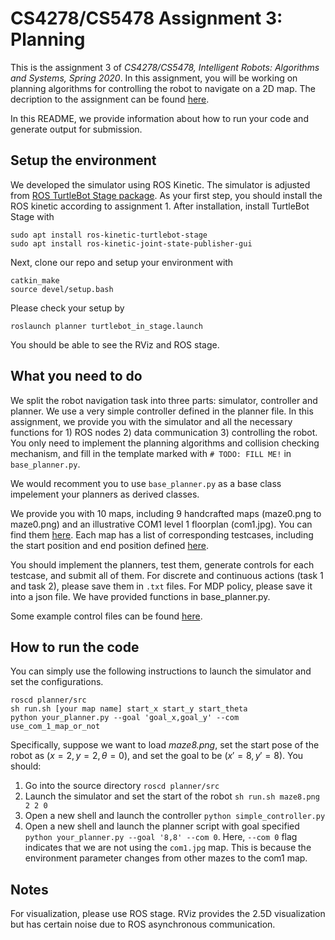 # CS4278/CS5478 Assignment 3: Planning

This is the assignment 3 of *CS4278/CS5478, Intelligent Robots: Algorithms and Systems, Spring 2020*. In this assignment, you will be working on planning algorithms for controlling the robot to navigate on a 2D map. The decription to the assignment can be found [here](./files/writeup.pdf).

In this README, we provide information about how to run your code and generate output for submission.

## Setup the environment

We developed the simulator using ROS Kinetic. The simulator is adjusted from [ROS TurtleBot Stage package](http://wiki.ros.org/turtlebot_stage). As your first step, you should install the ROS kinetic according to assignment 1. After installation, install TurtleBot Stage with
```
sudo apt install ros-kinetic-turtlebot-stage
sudo apt install ros-kinetic-joint-state-publisher-gui
```

Next, clone our repo and setup your environment with
```
catkin_make
source devel/setup.bash
```

Please check your setup by 
```
roslaunch planner turtlebot_in_stage.launch
```
You should be able to see the RViz and ROS stage. 

## What you need to do
We split the robot navigation task into three parts: simulator, controller and planner. We use a very simple controller defined in the planner file. In this assignment, we provide you with the simulator and all the necessary functions for 1) ROS nodes 2) data communication 3) controlling the robot. You only need to implement the planning algorithms and collision checking mechanism, and fill in the template marked with `# TODO: FILL ME!` in `base_planner.py`. 

We would recomment you to use `base_planner.py` as a base class impelement your planners as derived classes.

We provide you with 10 maps, including 9 handcrafted maps (maze0.png to maze0.png) and an illustrative COM1 level 1 floorplan (com1.jpg). You can find them [here](./src/planner/maps/). Each map has a list of corresponding testcases, including the start position and end position defined [here](./files/start_goals.json).

You should implement the planners, test them, generate controls for each testcase, and submit all of them. For discrete and continuous actions (task 1 and task 2), please save them in `.txt` files. For MDP policy, please save it into a json file. We have provided functions in base_planner.py.

Some example control files can be found [here](./files/).

## How to run the code

You can simply use the following instructions to launch the simulator and set the configurations. 
```
roscd planner/src
sh run.sh [your map name] start_x start_y start_theta
python your_planner.py --goal 'goal_x,goal_y' --com use_com_1_map_or_not
```

Specifically, suppose we want to load *maze8.png*, set the start pose of the robot as $(x=2, y=2, \theta=0)$, and set the goal to be $(x'=8, y'=8)$. You should:
1. Go into the source directory `roscd planner/src`
2. Launch the simulator and set the start of the robot `sh run.sh maze8.png 2 2 0`
3. Open a new shell and launch the controller `python simple_controller.py`
4. Open a new shell and launch the planner script with goal specified `python your_planner.py --goal '8,8' --com 0`. Here, `--com 0` flag indicates that we are not using the `com1.jpg` map. This is because the environment parameter changes from other mazes to the com1 map. 

## Notes
For visualization, please use ROS stage. RViz provides the 2.5D visualization but has certain noise due to ROS asynchronous communication.